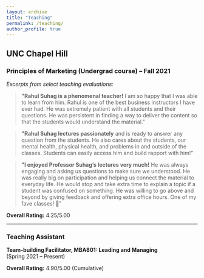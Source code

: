 ```yaml
---
layout: archive
title: "Teaching"
permalink: /teaching/
author_profile: true
---
```


## UNC Chapel Hill

### Principles of Marketing (Undergrad course) – Fall 2021

*Excerpts from select teaching evaluations:*

> **"Rahul Suhag is a phenomenal teacher!** I am so happy that I was able to learn from him. Rahul is one of the best business instructors I have ever had. He was extremely patient with all students and their questions. He was persistent in finding a way to deliver the content so that the students would understand the material."

> **"Rahul Suhag lectures passionately** and is ready to answer any question from the students. He also cares about the students, our mental health, physical health, and problems in and outside of the classes. Students can easily access him and build rapport with him!"

> **"I enjoyed Professor Suhag’s lectures very much!** He was always engaging and asking us questions to make sure we understood. He was really big on participation and helping us connect the material to everyday life. He would stop and take extra time to explain a topic if a student was confused on something. He was willing to go above and beyond by giving feedback and offering extra office hours. One of my fave classes! 🙂"

**Overall Rating:** 4.25/5.00

---

### Teaching Assistant

**Team-building Facilitator, MBA801: Leading and Managing**  
(Spring 2021 – Present)

**Overall Rating:** 4.90/5.00 (Cumulative)

